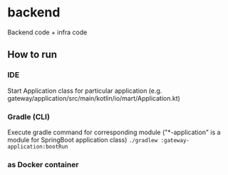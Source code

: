 # backend
Backend code + infra code

## How to run
### IDE
Start Application class for particular application (e.g. gateway/application/src/main/kotlin/io/mart/Application.kt)

### Gradle (CLI)
Execute gradle command for corresponding module ("*-application" is a module for SpringBoot application class)
`./gradlew :gateway-application:bootRun`

### as Docker container
